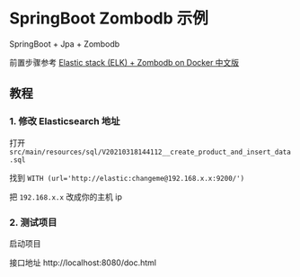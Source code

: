 # SpringBoot Zombodb 示例

SpringBoot + Jpa + Zombodb

前置步骤参考 [Elastic stack (ELK) + Zombodb on Docker 中文版](https://github.com/monkeydp/docker-elkz)

## 教程

### 1. 修改 Elasticsearch 地址

打开 `src/main/resources/sql/V20210318144112__create_product_and_insert_data.sql`

找到 `WITH (url='http://elastic:changeme@192.168.x.x:9200/')`

把 `192.168.x.x` 改成你的主机 ip

### 2. 测试项目

启动项目

接口地址 http://localhost:8080/doc.html

